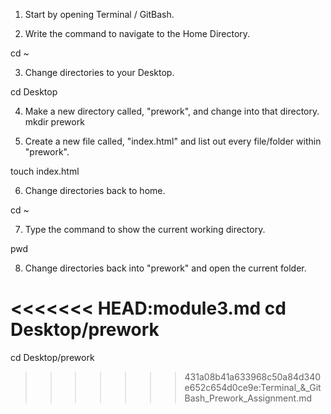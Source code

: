1. Start by opening Terminal / GitBash.

2. Write the command to navigate to the Home Directory.
  
  cd ~

3. Change directories to your Desktop.
  
  cd Desktop

4. Make a new directory called, "prework", and change into that directory.
  mkdir prework

5. Create a new file called, "index.html" and list out every file/folder within "prework".

  touch index.html

6. Change directories back to home.

  cd ~

7. Type the command to show the current working directory.

  pwd

8. Change directories back into "prework" and open the current folder.

<<<<<<< HEAD:module3.md
  cd Desktop/prework
=======
  cd Desktop/prework
>>>>>>> 431a08b41a633968c50a84d340e652c654d0ce9e:Terminal_&_GitBash_Prework_Assignment.md
